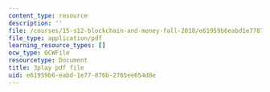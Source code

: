 ```yaml
---
content_type: resource
description: ''
file: /courses/15-s12-blockchain-and-money-fall-2018/e61959b6eabd1e77876b2765ee654d8e_iWpQpPbo7rM.pdf
file_type: application/pdf
learning_resource_types: []
ocw_type: OCWFile
resourcetype: Document
title: 3play pdf file
uid: e61959b6-eabd-1e77-876b-2765ee654d8e
---
```

